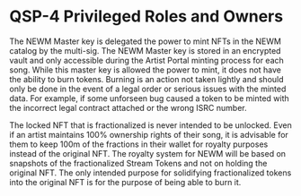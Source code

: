 # QSP-4 Privileged Roles and Owners

The NEWM Master key is delegated the power to mint NFTs in the NEWM catalog by the multi-sig. The NEWM Master key is stored in an encrypted vault and only accessible during the Artist Portal minting process for each song. While this master key is allowed the power to mint, it does not have the ability to burn tokens. Burning is an action not taken lightly and should only be done in the event of a legal order or serious issues with the minted data. For example, if some unforseen bug caused a token to be minted with the incorrect legal contract attached or the wrong ISRC number.

The locked NFT that is fractionalized is never intended to be unlocked. Even if an artist maintains 100% ownership rights of their song, it is advisable for them to keep 100m of the fractions in their wallet for royalty purposes instead of the original NFT. The royalty system for NEWM will be based on snapshots of the fractionalized Stream Tokens and not on holding the original NFT. The only intended purpose for solidifying fractionalized tokens into the original NFT is for the purpose of being able to burn it.